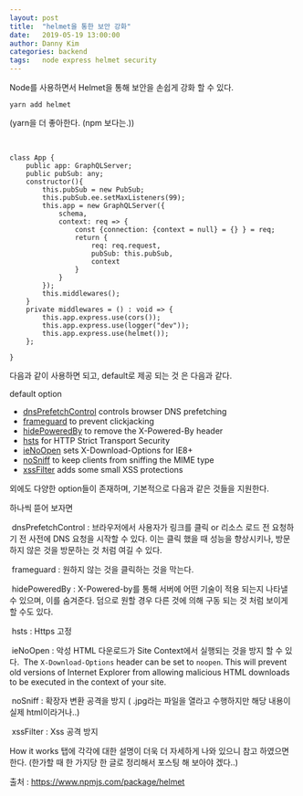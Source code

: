 ```yaml
---
layout: post
title:  "helmet을 통한 보안 강화"
date:   2019-05-19 13:00:00
author: Danny Kim
categories: backend
tags:	node express helmet security
---
```


Node를 사용하면서 Helmet을 통해 보안을 손쉽게 강화 할 수 있다.

```
yarn add helmet 
```

(yarn을 더 좋아한다. (npm 보다는.))

​	

```
class App {
    public app: GraphQLServer;
    public pubSub: any;
    constructor(){
        this.pubSub = new PubSub;
        this.pubSub.ee.setMaxListeners(99);
        this.app = new GraphQLServer({
            schema,
            context: req => {
                const {connection: {context = null} = {} } = req;
                return {
                    req: req.request,
                    pubSub: this.pubSub,
                    context
                }
            }
        });
        this.middlewares();
    }
    private middlewares = () : void => {
        this.app.express.use(cors());
        this.app.express.use(logger("dev"));
        this.app.express.use(helmet());
    };

}
```

다음과 같이 사용하면 되고, default로 제공 되는 것 은 다음과 같다.

default option

- [dnsPrefetchControl](https://helmetjs.github.io/docs/dns-prefetch-control) controls browser DNS prefetching
- [frameguard](https://helmetjs.github.io/docs/frameguard/) to prevent clickjacking
- [hidePoweredBy](https://helmetjs.github.io/docs/hide-powered-by) to remove the X-Powered-By header
- [hsts](https://helmetjs.github.io/docs/hsts/) for HTTP Strict Transport Security
- [ieNoOpen](https://helmetjs.github.io/docs/ienoopen) sets X-Download-Options for IE8+
- [noSniff](https://helmetjs.github.io/docs/dont-sniff-mimetype) to keep clients from sniffing the MIME type
- [xssFilter](https://helmetjs.github.io/docs/xss-filter) adds some small XSS protections

외에도 다양한 option들이 존재하며, 기본적으로 다음과 같은 것들을 지원한다.

하나씩 뜯어 보자면

​	dnsPrefetchControl : 브라우저에서 사용자가 링크를 클릭 or 리소스 로드 전 요청하기 전 사전에 DNS 요청을 시작할 수 있다. 이는 클릭 했을 때 성능을 향상시키나, 방문하지 않은 것을 방문하는 것 처럼 여길 수 있다.

​	frameguard : 원하지 않는 것을 클릭하는 것을 막는다.

​	hidePoweredBy : X-Powered-by를 통해 서버에 어떤 기술이 적용 되는지 나타낼 수 있으며, 이를 숨겨준다. 덤으로 원할 경우 다른 것에 의해 구동 되는 것 처럼 보이게 할 수도 있다.

​	hsts : Https 고정

​	ieNoOpen : 악성 HTML 다운로드가 Site Context에서 실행되는 것을 방지 할 수 있다.
​	The `X-Download-Options` header can be set to `noopen`. This will prevent old versions of Internet Explorer from allowing malicious HTML downloads to be executed in the context of your site.

​	noSniff : 확장자 변환 공격을 방지 ( .jpg라는 파일을 열라고 수행하지만 해당 내용이 실제 html이라거나..)

​	xssFilter : Xss 공격 방지	

How it works 탭에 각각에 대한 설명이 더욱 더 자세하게 나와 있으니 참고 하였으면 한다.
(한가할 때 한 가지당 한 글로 정리해서 포스팅 해 보아야 겠다..)



출처 : https://www.npmjs.com/package/helmet